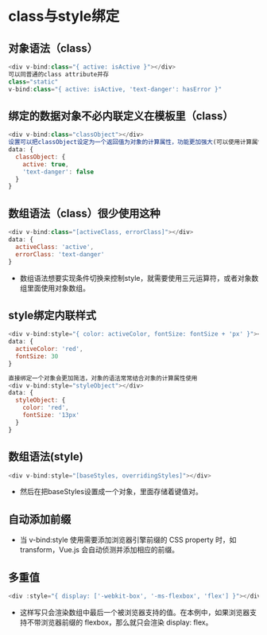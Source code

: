 # class与style绑定

## 对象语法（class）

```javascript
<div v-bind:class="{ active: isActive }"></div>
可以同普通的class attribute并存
class="static"
v-bind:class="{ active: isActive, 'text-danger': hasError }"
```

## 绑定的数据对象不必内联定义在模板里（class）

```javascript
<div v-bind:class="classObject"></div>
设置可以把classObject设定为一个返回值为对象的计算属性，功能更加强大(可以使用计算属性或者使用方法的返回值)
data: {
  classObject: {
    active: true,
    'text-danger': false
  }
}
```

## 数组语法（class）很少使用这种

```javascript
<div v-bind:class="[activeClass, errorClass]"></div>
data: {
  activeClass: 'active',
  errorClass: 'text-danger'
}
```

* 数组语法想要实现条件切换来控制style，就需要使用三元运算符，或者对象数组里面使用对象数组。

## style绑定内联样式

```javascript
<div v-bind:style="{ color: activeColor, fontSize: fontSize + 'px' }"></div>
data: {
  activeColor: 'red',
  fontSize: 30
}

直接绑定一个对象会更加简洁，对象的语法常常结合对象的计算属性使用
<div v-bind:style="styleObject"></div>
data: {
  styleObject: {
    color: 'red',
    fontSize: '13px'
  }
}
```

## 数组语法(style)

```javascript
<div v-bind:style="[baseStyles, overridingStyles]"></div>
```

* 然后在把baseStyles设置成一个对象，里面存储着键值对。

## 自动添加前缀

* 当 v-bind:style 使用需要添加浏览器引擎前缀的 CSS property 时，如 transform，Vue.js 会自动侦测并添加相应的前缀。

## 多重值

```javascript
<div :style="{ display: ['-webkit-box', '-ms-flexbox', 'flex'] }"></div>
```

* 这样写只会渲染数组中最后一个被浏览器支持的值。在本例中，如果浏览器支持不带浏览器前缀的 flexbox，那么就只会渲染 display: flex。

